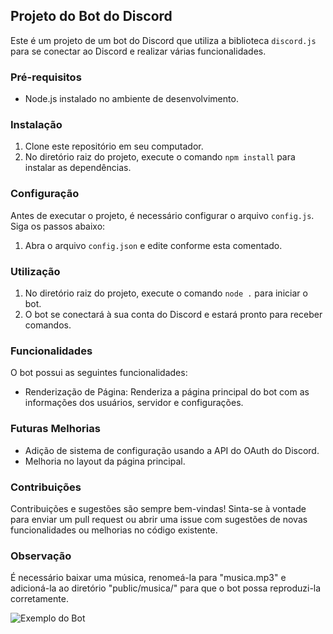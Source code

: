 ## Projeto do Bot do Discord

Este é um projeto de um bot do Discord que utiliza a biblioteca `discord.js` para se conectar ao Discord e realizar várias funcionalidades. 

### Pré-requisitos

- Node.js instalado no ambiente de desenvolvimento.

### Instalação

1. Clone este repositório em seu computador.
2. No diretório raiz do projeto, execute o comando `npm install` para instalar as dependências.

### Configuração

Antes de executar o projeto, é necessário configurar o arquivo `config.js`. Siga os passos abaixo:

1. Abra o arquivo `config.json` e edite conforme esta comentado.

### Utilização

1. No diretório raiz do projeto, execute o comando `node .` para iniciar o bot.
2. O bot se conectará à sua conta do Discord e estará pronto para receber comandos.

### Funcionalidades

O bot possui as seguintes funcionalidades:

- Renderização de Página: Renderiza a página principal do bot com as informações dos usuários, servidor e configurações.

### Futuras Melhorias

- Adição de sistema de configuração usando a API do OAuth do Discord.
- Melhoria no layout da página principal.

### Contribuições

Contribuições e sugestões são sempre bem-vindas! Sinta-se à vontade para enviar um pull request ou abrir uma issue com sugestões de novas funcionalidades ou melhorias no código existente.

### Observação

É necessário baixar uma música, renomeá-la para "musica.mp3" e adicioná-la ao diretório "public/musica/" para que o bot possa reproduzi-la corretamente.

![Exemplo do Bot]([https://i.imgur.com/ZOshG65.png](https://i.imgur.com/HDY5fWX.png)https://i.imgur.com/HDY5fWX.png)
